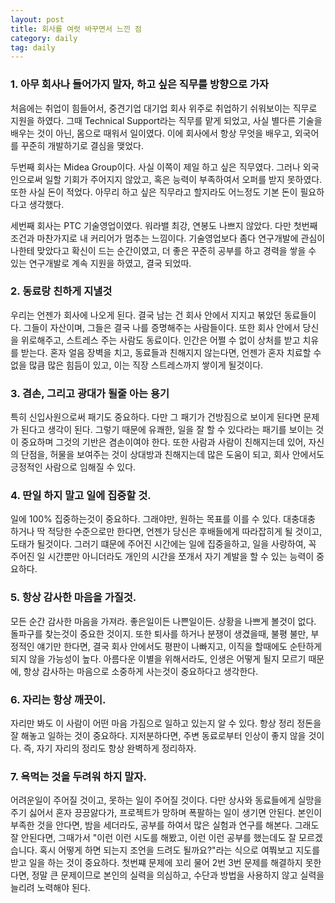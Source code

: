 ```yaml
---
layout: post
title: 회사를 여럿 바꾸면서 느낀 점
category: daily
tag: daily
---
```


### 1. 아무 회사나 들어가지 말자, 하고 싶은 직무를 방향으로 가자
처음에는 취업이 힘들어서, 중견기업 대기업 회사 위주로 취업하기 쉬워보이는 직무로 지원을 하였다. 그때 Technical Support라는 직무를 맡게 되었고, 사실 별다른 기술을 배우는 것이 아닌, 몸으로 때워서 일이였다. 이에 회사에서 항상 무엇을 배우고, 외국어를 꾸준히 개발하기로 결심을 맺었다.

두번째 회사는 Midea Group이다. 사실 이쪽이 제일 하고 싶은 직무였다. 그러나 외국인으로써 일할 기회가 주어지지 않았고, 혹은 능력이 부족하여서 오퍼를 받지 못하였다. 또한 사실 돈이 적었다. 아무리 하고 싶은 직무라고 할지라도 어느정도 기본 돈이 필요하다고 생각했다.

세번째 회사는 PTC 기술영업이였다. 워라밸 최강, 연봉도 나쁘지 않았다. 다만 첫번째 조건과 마찬가지로 내 커리어가 멈추는 느낌이다. 기술영업보다 좀다 연구개발에 관심이 나한테 맞았다고 확신이 드는 순간이였고, 더 좋은 꾸준히 공부를 하고 경력을 쌓을 수 있는 연구개발로 계속 지원을 하였고, 결국 되었따.


### 2. 동료랑 친하게 지낼것
우리는 언젠가 회사에 나오게 된다. 결국 남는 건 회사 안에서 지지고 볶았던 동료들이다. 그들이 자산이며, 그들은 결국 나를 증명해주는 사람들이다. 또한 회사 안에서 당신을 위로해주고, 스트레스 주는 사람도 동료이다. 인간은 어쩔 수 없이 상처를 받고 치유를 받는다. 혼자 얼음 장벽을 치고, 동료들과 친해지지 않는다면, 언젠가 혼자 치료할 수 없을 많큼 많은 힘듬이 있고, 이는 직장 스트레스까지 쌓이게 될것이다.


### 3. 겸손, 그리고 광대가 될줄 아는 용기
특히 신입사원으로써 패기도 중요하다. 다만 그 패기가 건방짐으로 보이게 된다면 문제가 된다고 생각이 된다. 그렇기 때문에 유쾌한, 일을 잘 할 수 있다라는 패기를 보이는 것이 중요하며 그것의 기반은 겸손이여야 한다. 또한 사람과 사람이 친해지는데 있어, 자신의 단점을, 허물을 보여주는 것이 상대방과 친해지는데 많은 도움이 되고, 회사 안에서도 긍정적인 사람으로 임해질 수 있다.

### 4. 딴일 하지 말고 일에 집중할 것.
일에 100% 집중하는것이 중요하다. 그래야만, 원하는 목표를 이를 수 있다. 대충대충 하거나 딱 적당한 수준으로만 한다면, 언젠가 당신은 후배들에게 따라잡히게 될 것이고, 도태가 될것이다. 그러기 떄문에 주어진 시간에는 일에 집중을하고, 일을 사랑하여, 꼭 주어진 일 시간뿐만 아니더라도 개인의 시간을 쪼개서 자기 계발을 할 수 있는 능력이 중요하다.

### 5. 항상 감사한 마음을 가질것.
모든 순간 감사한 마음을 가져라. 좋은일이든 나쁜일이든. 상황을 나쁘게 볼것이 없다. 돌파구를 찾는것이 중요한 것이지. 또한 퇴사를 하거나 분쟁이 생겼을때, 불평 불만, 부정적인 얘기만 한다면, 결국 회사 안에서도 평판이 나빠지고, 이직을 할때에도 순탄하게 되지 않을 가능성이 높다. 아름다운 이별을 위해서라도, 인생은 어떻게 될지 모르기 때문에, 항상 감사하는 마음으로 소중하게 사는것이 중요하다고 생각한다.

### 6. 자리는 항상 깨끗이.
자리만 봐도 이 사람이 어떤 마음 가짐으로 일하고 있는지 알 수 있다. 항상 정리 정돈을 잘 해놓고 일하는 것이 중요하다. 지저분하다면, 주변 동료로부터 인상이 좋지 않을 것이다. 즉, 자기 자리의 정리도 항상 완벽하게 정리하자.

### 7. 욕먹는 것을 두려워 하지 말자.
어려운일이 주어질 것이고, 못하는 일이 주어질 것이다. 다만 상사와 동료들에게 실망을 주기 싫어서 혼자 끙끙앓다가, 프로젝트가 망하며 폭팔하는 일이 생기면 안된다. 본인이 부족한 것을 안다면, 밤을 세더라도, 공부를 하여서 많은 실험과 연구를 해본다. 그래도 잘 안된다면, 그때가서 "이런 이런 시도를 해봤고, 이런 이런 공부를 했는데도 잘 모르겠습니다. 혹시 어떻게 하면 되는지 조언을 드려도 될까요?"라는 식으로 여쭤보고 지도를 받고 일을 하는 것이 중요하다. 첫번쨰 문제에 꼬리 물어 2번 3번 문제를 해결하지 못한다면, 정말 큰 문제이므로 본인의 실력을 의심하고, 수단과 방법을 사용하지 않고 실력을 늘리려 노력해야 된다.
